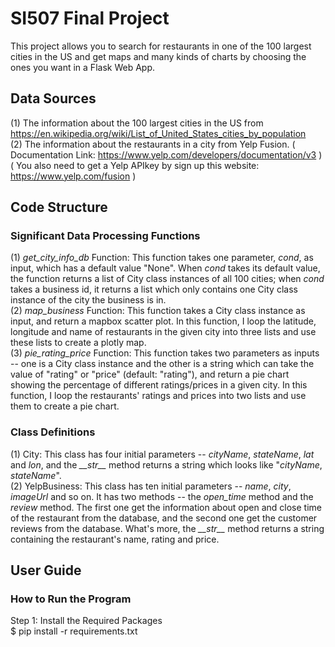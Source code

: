 # SI507 Final Project
This project allows you to search for restaurants in one of the 100 largest cities in the US and get maps and many kinds of charts by choosing the ones you want in a Flask Web App.

## Data Sources
(1) The information about the 100 largest cities in the US from https://en.wikipedia.org/wiki/List_of_United_States_cities_by_population  
(2) The information about the restaurants in a city from Yelp Fusion. ( Documentation Link: https://www.yelp.com/developers/documentation/v3 ) ( You also need to get a Yelp APIkey by sign up this website: https://www.yelp.com/fusion )  

## Code Structure
### Significant Data Processing Functions
(1) *get_city_info_db* Function: This function takes one parameter, *cond*, as input, which has a default value "None". When *cond* takes its default value, the function returns a list of City class instances of all 100 cities; when *cond* takes a business id, it returns a list which only contains one City class instance of the city the business is in.     
(2) *map_business* Function: This function takes a City class instance as input, and return a mapbox scatter plot. In this function, I loop the latitude, longitude and name of restaurants in the given city into three lists and use these lists to create a plotly map.  
(3) *pie_rating_price* Function: This function takes two parameters as inputs -- one is a City class instance and the other is a string which can take the value of "rating" or "price" (default: "rating"), and return a pie chart showing the percentage of different ratings/prices in a given city. In this function, I loop the restaurants' ratings and prices into two lists and use them to create a pie chart.
### Class Definitions  
(1) City: This class has four initial parameters -- *cityName*, *stateName*, *lat* and *lon*, and the *\_\_str\_\_* method returns a string which looks like "*cityName*, *stateName*".  
(2) YelpBusiness: This class has ten initial parameters -- *name*, *city*, *imageUrl* and so on. It has two methods -- the *open_time* method and the *review* method. The first one get the information about open and close time of the restaurant from the database, and the second one get the customer reviews from the database. What's more, the *\_\_str\_\_* method returns a string containing the restaurant's name, rating and price.  

## User Guide  
### How to Run the Program
Step 1: Install the Required Packages  
$ pip install -r requirements.txt
